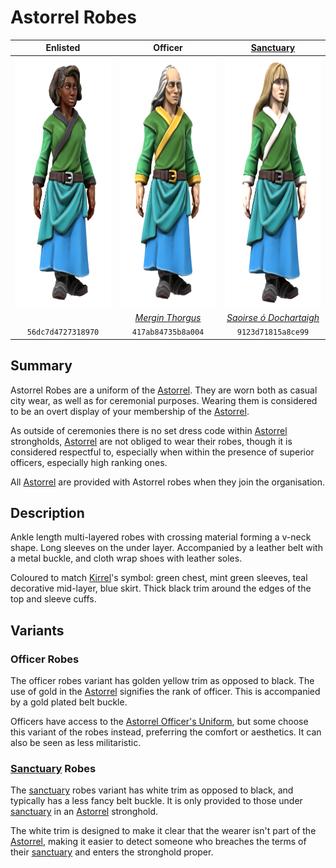 # Astorrel Robes

| Enlisted | Officer | [Sanctuary](../sanctuary.md) |
|:---:|:---:|:---:|
| <img src="https://raw.githubusercontent.com/jesskelsall/astarus-images/main/people/portraits/56dc7d4727318970.png" height="400" /> | <img src="https://raw.githubusercontent.com/jesskelsall/astarus-images/main/people/portraits/417ab84735b8a004.png" height="400" /> | <img src="https://raw.githubusercontent.com/jesskelsall/astarus-images/main/people/portraits/9123d71815a8ce99.png" height="400" /> |
| | *[Mergin Thorgus](../../../characters/mergin-thorgus.md)* | *[Saoirse ó Dochartaigh](../../../characters/saoirse-o-dochartaigh.md)* |
| `56dc7d4727318970` | `417ab84735b8a004` | `9123d71815a8ce99` |

## Summary

Astorrel Robes are a uniform of the [Astorrel](../astorrel.md). They are worn both as casual city wear, as well as for ceremonial purposes. Wearing them is considered to be an overt display of your membership of the [Astorrel](../astorrel.md).

As outside of ceremonies there is no set dress code within [Astorrel](../astorrel.md) strongholds, [Astorrel](../astorrel.md) are not obliged to wear their robes, though it is considered respectful to, especially when within the presence of superior officers, especially high ranking ones.

All [Astorrel](../astorrel.md) are provided with Astorrel robes when they join the organisation.

## Description

Ankle length multi-layered robes with crossing material forming a v-neck shape. Long sleeves on the under layer. Accompanied by a leather belt with a metal buckle, and cloth wrap shoes with leather soles.

Coloured to match [Kirrel](../../../gods/deities/kirrel.md)'s symbol: green chest, mint green sleeves, teal decorative mid-layer, blue skirt. Thick black trim around the edges of the top and sleeve cuffs.

## Variants

### Officer Robes

The officer robes variant has golden yellow trim as opposed to black. The use of gold in the [Astorrel](../astorrel.md) signifies the rank of officer. This is accompanied by a gold plated belt buckle.

Officers have access to the [Astorrel Officer's Uniform](astorrel-officers-uniform.md), but some choose this variant of the robes instead, preferring the comfort or aesthetics. It can also be seen as less militaristic.

### [Sanctuary](../sanctuary.md) Robes

The [sanctuary](../sanctuary.md) robes variant has white trim as opposed to black, and typically has a less fancy belt buckle. It is only provided to those under [sanctuary](../sanctuary.md) in an [Astorrel](../astorrel.md) stronghold.

The white trim is designed to make it clear that the wearer isn't part of the [Astorrel](../astorrel.md), making it easier to detect someone who breaches the terms of their [sanctuary](../sanctuary.md) and enters the stronghold proper.
